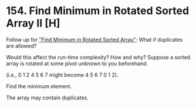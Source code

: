 # 154. Find Minimum in Rotated Sorted Array II [H]

Follow up for ["Find Minimum in Rotated Sorted Array"](https://leetcode.com/problems/find-minimum-in-rotated-sorted-array/):
What if duplicates are allowed?

Would this affect the run-time complexity? How and why?
Suppose a sorted array is rotated at some pivot unknown to you beforehand.

(i.e., 0 1 2 4 5 6 7 might become 4 5 6 7 0 1 2).

Find the minimum element.

The array may contain duplicates.

